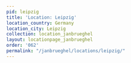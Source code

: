 ```yaml
---
pid: leipzig
title: 'Location: Leipzig'
location_country: Germany
location_city: Leipzig
collection: location_janbrueghel
layout: locationpage_janbrueghel
order: '062'
permalink: "/janbrueghel/locations/leipzig/"
---
```

